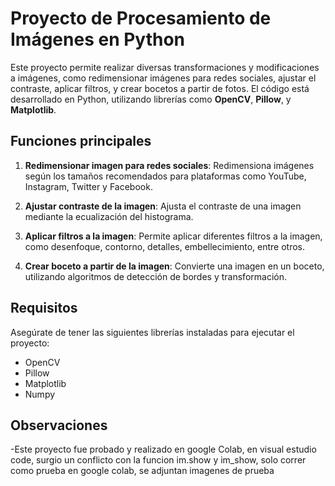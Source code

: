 # Proyecto de Procesamiento de Imágenes en Python

Este proyecto permite realizar diversas transformaciones y modificaciones a imágenes, como redimensionar imágenes para redes sociales, ajustar el contraste, aplicar filtros, y crear bocetos a partir de fotos. El código está desarrollado en Python, utilizando librerías como **OpenCV**, **Pillow**, y **Matplotlib**.

## Funciones principales

1. **Redimensionar imagen para redes sociales**: Redimensiona imágenes según los tamaños recomendados para plataformas como YouTube, Instagram, Twitter y Facebook.
   
2. **Ajustar contraste de la imagen**: Ajusta el contraste de una imagen mediante la ecualización del histograma.
   
3. **Aplicar filtros a la imagen**: Permite aplicar diferentes filtros a la imagen, como desenfoque, contorno, detalles, embellecimiento, entre otros.
   
4. **Crear boceto a partir de la imagen**: Convierte una imagen en un boceto, utilizando algoritmos de detección de bordes y transformación.

## Requisitos

Asegúrate de tener las siguientes librerías instaladas para ejecutar el proyecto:

- OpenCV
- Pillow
- Matplotlib
- Numpy

## Observaciones
-Este proyecto fue probado y realizado en google Colab, en visual estudio code, surgio un conflicto con la funcion im.show y im_show, solo correr como prueba en google colab, se adjuntan imagenes de prueba
